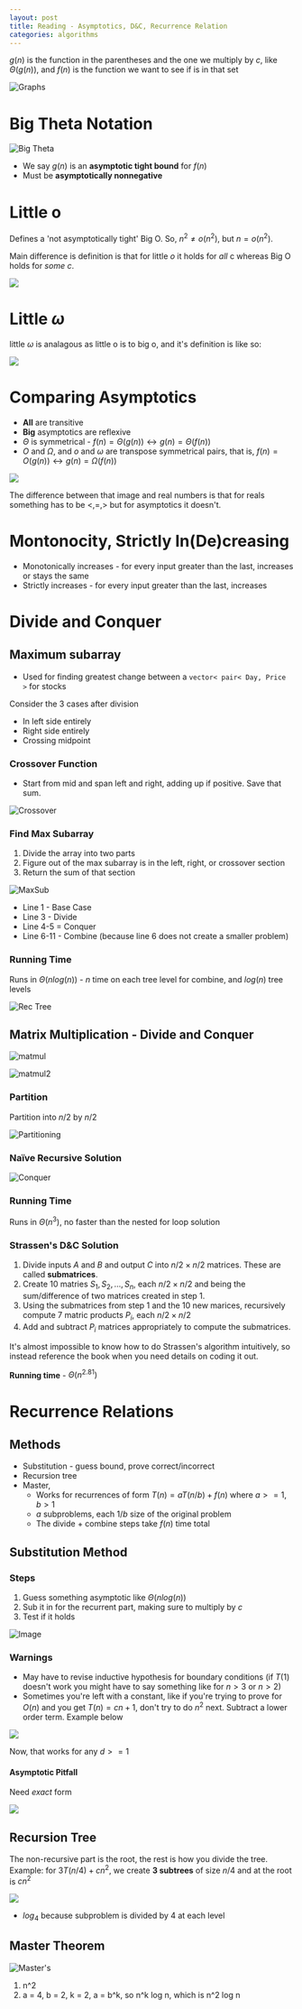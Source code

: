 ```yaml
---
layout: post
title: Reading - Asymptotics, D&C, Recurrence Relation
categories: algorithms
---
```


$g(n)$ is the function in the parentheses and the one we multiply by $c$, like $\Theta(g(n))$, and $f(n)$ is the function we want to see if is in that set

![Graphs](https://i.imgur.com/whrgy9f.png)


# Big Theta Notation

![Big Theta](https://i.imgur.com/aMCd9W3.png)

* We say $g(n)$ is an **asymptotic tight bound** for $f(n)$
* Must be **asymptotically nonnegative** 


# Little o  

Defines a 'not asymptotically tight' Big O. So, $n^2 \neq o(n^2)$, but $n =o(n^2)$.

Main difference is definition is that for little $o$ it holds for *all* c whereas Big O holds for *some* $c$. 

![](https://i.imgur.com/P7uRbEh.png)

# Little $\omega$

little $\omega$ is analagous as little o is to big o, and it's definition is like so: 

![](https://i.imgur.com/AmLwSMX.png)


# Comparing Asymptotics 

* **All** are transitive
* **Big** asymptotics are reflexive 
* $\Theta$ is symmetrical - $f(n) = \Theta(g(n)) \leftrightarrow g(n) = \Theta(f(n))$
* $O$ and $\Omega$, and $o$ and $\omega$ are transpose symmetrical pairs, that is, $f(n) = O(g(n)) \leftrightarrow g(n) = \Omega(f(n))$

![](https://i.imgur.com/ByEjsCq.png)

The difference between that image and real numbers is that for reals something has to be $<, =, >$ but for asymptotics it doesn't. 

# Montonocity, Strictly In(De)creasing

* Monotonically increases - for every input greater than the last, increases or stays the same
* Strictly increases - for every input greater than the last, increases 

# Divide and Conquer 

## Maximum subarray 

* Used for finding greatest change between a `vector< pair< Day, Price >` for stocks

Consider the 3 cases after division

* In left side entirely
* Right side entirely 
* Crossing midpoint

### Crossover Function 

* Start from mid and span left and right, adding up if positive. Save that sum. 

![Crossover](https://i.imgur.com/0UFznB2.png)

### Find Max Subarray 

1. Divide the array into two parts 
2. Figure out of the max subarray is in the left, right, or crossover section
3. Return the sum of that section

![MaxSub](https://i.imgur.com/Iaj8Suq.png)

* Line 1 - Base Case 
* Line 3 - Divide 
* Line 4-5 = Conquer 
* Line 6-11 - Combine (because line 6 does not create a smaller problem)

### Running Time 

Runs in $\Theta(nlog(n))$ - $n$ time on each tree level for combine, and $log(n)$ tree levels 

![Rec Tree](https://cdn.kastatic.org/ka-perseus-images/5fcbebf66560d8fc490de2a0d8a0e5b1d65c5c54.png)


## Matrix Multiplication - Divide and Conquer 

![matmul](https://miro.medium.com/max/1400/1*D_1tbv_wNFJ-rrremAGX4Q.png)

![matmul2](https://i.imgur.com/aIVCZDK.png)

### Partition 

Partition into $n/2$ by $n/2$

![Partitioning](https://i.imgur.com/MCEULPl.png)

### Naïve Recursive Solution 

![Conquer](https://i.imgur.com/H33VYfR.png)

### Running Time 
Runs in $\Theta(n^3)$, no faster than the nested for loop solution 

### Strassen's D&C Solution 

1. Divide inputs $A$ and $B$ and output $C$ into $n/2 \times n/2$ matrices. These are called **submatrices**.
2. Create 10 matries $S_1, S_2, \dots , S_n$, each $n/2 \times n/2$ and being the sum/difference of two matrices created in step 1. 
3. Using the submatrices from step 1 and the 10 new marices, recursively compute 7 matric products $P_i$, each $n/2 \times n/2$ 
4. Add and subtract $P_i$ matrices appropriately to compute the submatrices.

It's almost impossible to know how to do Strassen's algorithm intuitively, so instead reference the book when you need details on coding it out. 

**Running time** - $\Theta(n^{2.81})$

# Recurrence Relations 

## Methods 

* Substitution - guess bound, prove correct/incorrect 
* Recursion tree 
* Master,
    * Works for recurrences of form $T(n) = aT(n/b) + f(n)$ where $a>=1, b>1$
    * $a$ subproblems, each $1/b$ size of the original problem
    * The divide + combine steps take $f(n)$ time total 


## Substitution Method 

### Steps 

1. Guess something asymptotic like $\Theta(nlog(n))$
2. Sub it in for the recurrent part, making sure to multiply by $c$
3. Test if it holds 

![Image](https://i.imgur.com/WovGHdI.png)

### Warnings

* May have to revise inductive hypothesis for boundary conditions (if $T(1)$ doesn't work you might have to say something like for $n > 3$ or $n>2$)
* Sometimes you're left with a constant, like if you're trying to prove for $O(n)$ and you get $T(n) = cn + 1$, don't try to do $n^2$ next. Subtract a lower order term. Example below

![](https://i.imgur.com/5brIAm7.png)

Now, that works for any $d>=1$

#### Asymptotic Pitfall

Need *exact* form 

![](https://i.imgur.com/SYPYOvs.png)

## Recursion Tree 

The non-recursive part is the root, the rest is how you divide the tree. Example: for $3T({n/4})+cn^2$, we create **3 subtrees** of size $n/4$ and at the root is $cn^2$

![](https://i.imgur.com/dKMhRZa.png)

* $log_4$ because subproblem is divided by 4 at each level 


## Master Theorem 

![Master's](https://miro.medium.com/max/669/0*SMhJVzBPbBuiGOws.png)

1. n^2 
2. a = 4, b = 2, k = 2, a = b^k, so n^k log n, which is n^2 log n 
